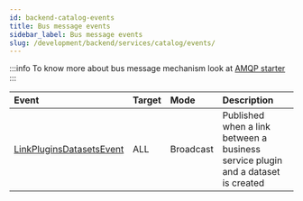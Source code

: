 ```yaml
---
id: backend-catalog-events
title: Bus message events
sidebar_label: Bus message events
slug: /development/backend/services/catalog/events/
---
```


:::info
To know more about bus message mechanism look at [AMQP starter](../../../framework/starters/amqp-starter.md)
:::

 | Event    | Target   | Mode    | Description     |
 | :----    | :----    | :------ | :-----------    |
 | [LinkPluginsDatasetsEvent](https://github.com/RegardsOss/regards-backend/blob/master/rs-catalog/catalog-services/catalog-services-domain/src/main/java/fr/cnes/regards/modules/catalog/services/domain/event/LinkPluginsDatasetsEvent.java) | ALL | Broadcast | Published when a link between a business service plugin and a dataset is created |
